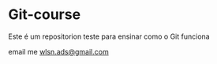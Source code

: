 # Git-course

Este é um repositorion teste para ensinar como o Git funciona

email me wlsn.ads@gmail.com

